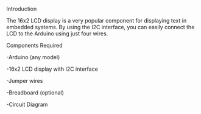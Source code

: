 Introduction

The 16x2 LCD display is a very popular component for displaying text in embedded systems. By using the I2C interface, you can easily connect the LCD to the Arduino using just four wires.

Components Required

-Arduino (any model)

-16x2 LCD display with I2C interface

-Jumper wires

-Breadboard (optional)

-Circuit Diagram



